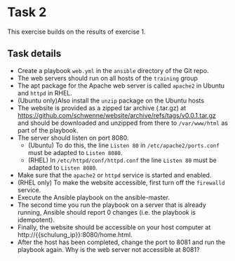 # Task 2
This exercise builds on the results of exercise 1.

## Task details
* Create a playbook `web.yml` in the `ansible` directory of the Git repo.
* The web servers should run on all hosts of the `training` group
* The apt package for the Apache web server is called `apache2` in Ubuntu and `httpd` in RHEL.
* (Ubuntu only)Also install the `unzip` package on the Ubuntu hosts
* The website is provided as a zipped tar archive (.tar.gz) at https://github.com/schwenne/website/archive/refs/tags/v0.0.1.tar.gz and should be downloaded and unzipped from there to `/var/www/html` as part of the playbook.
* The server should listen on port 8080.
  * (Ubuntu) To do this, the line `Listen 80` in `/etc/apache2/ports.conf` must be adapted to `Listen 8080`.
  * (RHEL) In `/etc/httpd/conf/httpd.conf` the line `Listen 80` must be adapted to `Listen 8080`.
* Make sure that the `apache2` or `httpd` service is started and enabled.
* (RHEL only) To make the website accessible, first turn off the `firewalld` service.
* Execute the Ansible playbook on the ansible-master.
* The second time you run the playbook on a server that is already running, Ansible should report 0 changes (i.e. the playbook is idempotent).
* Finally, the website should be accessible on your host computer at http://{{schulung_ip}}:8080/home.html.
* After the host has been completed, change the port to 8081 and run the playbook again. Why is the web server not accessible at 8081?
